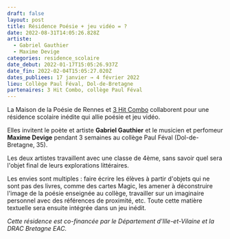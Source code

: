 ```yaml
---
draft: false
layout: post
title: Résidence Poésie + jeu vidéo = ?
date: 2022-08-31T14:05:26.828Z
artiste:
  - Gabriel Gauthier
  - Maxime Devige
categories: residence_scolaire
date_debut: 2022-01-17T15:05:26.937Z
date_fin: 2022-02-04T15:05:27.020Z
dates_publiees: 17 janvier → 4 février 2022
lieu: Collège Paul Féval, Dol-de-Bretagne
partenaires: 3 Hit Combo, collège Paul Féval
---
```

La Maison de la Poésie de Rennes et [3 Hit Combo](http://www.3hitcombo.fr/) collaborent pour une résidence scolaire inédite qui allie poésie et jeu vidéo. 

Elles invitent le poète et artiste **Gabriel Gauthier** et le musicien et perfomeur **Maxime Devige** pendant 3 semaines au collège Paul Féval (Dol-de-Bretagne, 35). 

Les deux artistes travaillent avec une classe de 4ème, sans savoir quel sera l'objet final de leurs explorations littéraires.

Les envies sont multiples : faire écrire les élèves à partir d'objets qui ne sont pas des livres, comme des cartes Magic, les amener à déconstruire l'image de la poésie enseignée au collège, travailler sur un imaginaire personnel avec des références de proximité, etc. Toute cette matière textuelle sera ensuite intégrée dans un jeu inédit.

*Cette résidence est co-financée par le Département d'Ille-et-Vilaine et la DRAC Bretagne EAC.*